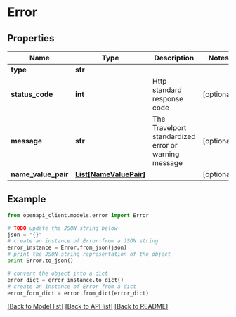 # Error


## Properties
Name | Type | Description | Notes
------------ | ------------- | ------------- | -------------
**type** | **str** |  | 
**status_code** | **int** | Http standard response code | [optional] 
**message** | **str** | The Travelport standardized error or warning message | [optional] 
**name_value_pair** | [**List[NameValuePair]**](NameValuePair.md) |  | [optional] 

## Example

```python
from openapi_client.models.error import Error

# TODO update the JSON string below
json = "{}"
# create an instance of Error from a JSON string
error_instance = Error.from_json(json)
# print the JSON string representation of the object
print Error.to_json()

# convert the object into a dict
error_dict = error_instance.to_dict()
# create an instance of Error from a dict
error_form_dict = error.from_dict(error_dict)
```
[[Back to Model list]](../README.md#documentation-for-models) [[Back to API list]](../README.md#documentation-for-api-endpoints) [[Back to README]](../README.md)


